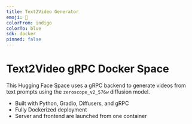 ```yaml
---
title: Text2Video Generator
emoji: 🎥
colorFrom: indigo
colorTo: blue
sdk: docker
pinned: false
---
```


# Text2Video gRPC Docker Space

This Hugging Face Space uses a gRPC backend to generate videos from text prompts using the `zeroscope_v2_576w` diffusion model.

- Built with Python, Gradio, Diffusers, and gRPC
- Fully Dockerized deployment
- Server and frontend are launched from one container
